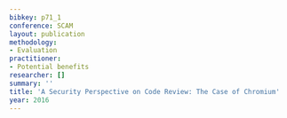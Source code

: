 ```yaml
---
bibkey: p71_1
conference: SCAM
layout: publication
methodology:
- Evaluation
practitioner:
- Potential benefits
researcher: []
summary: ''
title: 'A Security Perspective on Code Review: The Case of Chromium'
year: 2016
---
```

